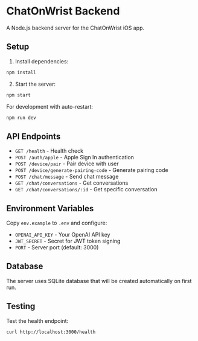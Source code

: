 # ChatOnWrist Backend

A Node.js backend server for the ChatOnWrist iOS app.

## Setup

1. Install dependencies:
```bash
npm install
```

2. Start the server:
```bash
npm start
```

For development with auto-restart:
```bash
npm run dev
```

## API Endpoints

- `GET /health` - Health check
- `POST /auth/apple` - Apple Sign In authentication
- `POST /device/pair` - Pair device with user
- `POST /device/generate-pairing-code` - Generate pairing code
- `POST /chat/message` - Send chat message
- `GET /chat/conversations` - Get conversations
- `GET /chat/conversations/:id` - Get specific conversation

## Environment Variables

Copy `env.example` to `.env` and configure:

- `OPENAI_API_KEY` - Your OpenAI API key
- `JWT_SECRET` - Secret for JWT token signing
- `PORT` - Server port (default: 3000)

## Database

The server uses SQLite database that will be created automatically on first run.

## Testing

Test the health endpoint:
```bash
curl http://localhost:3000/health
```
